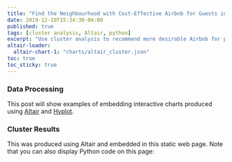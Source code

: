 ```yaml
---
title: "Find the Neighbourhood with Cost-Effective Airbnb for Guests in New York "
date: 2019-12-10T15:34:30-04:00
published: true
tags: [cluster analysis, Altair, python]
excerpt: "Use cluster analysis to recommend more desirable Airbnb for potential guests"
altair-loader:
  altair-chart-1: "charts/altair_cluster.json"
toc: true
toc_sticky: true
---
```


### Data Processing
This post will show examples of embedding interactive charts produced using [Altair](https://altair-viz.github.io) and [Hvplot](https://hvplot.pyviz.org/).

### Cluster Results
This was produced using Altair and embedded in this static web page. Note that you can also display Python code on this page:
<div id="altair-chart-1"></div>





